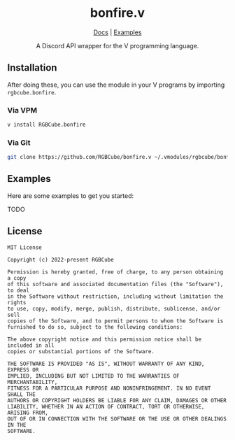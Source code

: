 <div align="center">

<h1>bonfire.v</h1>

[Docs](https://rgbcube.github.io/docs/bonfire) | [Examples](https://github.com/RGBCube/bonfire.v/tree/master/examples)

A Discord API wrapper for the V programming language.

</div>

## Installation

After doing these, you can use the module in your V programs by importing `rgbcube.bonfire`.

### Via VPM

```bash
v install RGBCube.bonfire
```

### Via Git

```bash
git clone https://github.com/RGBCube/bonfire.v ~/.vmodules/rgbcube/bonfire
```

## Examples

Here are some examples to get you started:

TODO

## License

```
MIT License

Copyright (c) 2022-present RGBCube

Permission is hereby granted, free of charge, to any person obtaining a copy
of this software and associated documentation files (the "Software"), to deal
in the Software without restriction, including without limitation the rights
to use, copy, modify, merge, publish, distribute, sublicense, and/or sell
copies of the Software, and to permit persons to whom the Software is
furnished to do so, subject to the following conditions:

The above copyright notice and this permission notice shall be included in all
copies or substantial portions of the Software.

THE SOFTWARE IS PROVIDED "AS IS", WITHOUT WARRANTY OF ANY KIND, EXPRESS OR
IMPLIED, INCLUDING BUT NOT LIMITED TO THE WARRANTIES OF MERCHANTABILITY,
FITNESS FOR A PARTICULAR PURPOSE AND NONINFRINGEMENT. IN NO EVENT SHALL THE
AUTHORS OR COPYRIGHT HOLDERS BE LIABLE FOR ANY CLAIM, DAMAGES OR OTHER
LIABILITY, WHETHER IN AN ACTION OF CONTRACT, TORT OR OTHERWISE, ARISING FROM,
OUT OF OR IN CONNECTION WITH THE SOFTWARE OR THE USE OR OTHER DEALINGS IN THE
SOFTWARE.
```
